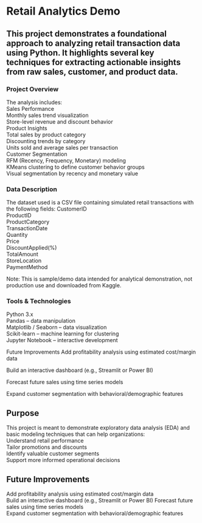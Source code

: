 # Retail Analytics Demo  
## This project demonstrates a foundational approach to analyzing retail transaction data using Python. It highlights several key techniques for extracting actionable insights from raw sales, customer, and product data.  

### Project Overview
The analysis includes:  
Sales Performance  
Monthly sales trend visualization  
Store-level revenue and discount behavior  
Product Insights  
Total sales by product category  
Discounting trends by category  
Units sold and average sales per transaction  
Customer Segmentation  
RFM (Recency, Frequency, Monetary) modeling  
KMeans clustering to define customer behavior groups  
Visual segmentation by recency and monetary value  

### Data Description  
The dataset used is a CSV file containing simulated retail transactions with the following fields:
CustomerID  
ProductID  
ProductCategory  
TransactionDate  
Quantity  
Price  
DiscountApplied(%)  
TotalAmount  
StoreLocation  
PaymentMethod  

Note: This is sample/demo data intended for analytical demonstration, not production use and downloaded from Kaggle.  

### Tools & Technologies
Python 3.x  
Pandas – data manipulation  
Matplotlib / Seaborn – data visualization  
Scikit-learn – machine learning for clustering  
Jupyter Notebook – interactive development  

Future Improvements
Add profitability analysis using estimated cost/margin data

Build an interactive dashboard (e.g., Streamlit or Power BI)

Forecast future sales using time series models

Expand customer segmentation with behavioral/demographic features

## Purpose  
This project is meant to demonstrate exploratory data analysis (EDA) and basic modeling techniques that can help organizations:  
Understand retail performance  
Tailor promotions and discounts  
Identify valuable customer segments  
Support more informed operational decisions  

## Future Improvements  
Add profitability analysis using estimated cost/margin data  
Build an interactive dashboard (e.g., Streamlit or Power BI)
Forecast future sales using time series models  
Expand customer segmentation with behavioral/demographic features  

